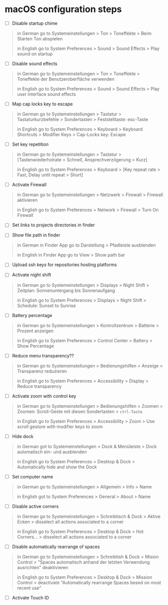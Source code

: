 # macOS configuration steps

- [ ] Disable startup chime
> in German go to Systemeinstellungen > Ton > Toneffekte > Beim Starten Ton abspielen
>
> in English go to System Preferences > Sound > Sound Effects > Play sound on startup

- [ ] Disable sound effects
> in German go to Systemeinstellungen > Ton > Toneffekte > Toneffekte der Benutzeroberfläche verwenden
>
> in English go to System Preferences > Sound > Sound Effects > Play user interface sound effects

- [ ] Map cap locks key to escape
> in German go to Systemeinstellungen > Tastatur > Tastaturkurzbefehle > Sondertasten > Feststelltaste: esc-Taste
>
> in English go to System Preferences > Keyboard > Keyboard Shortcuts > Modifier Keys > Cap-Locks key: Escape

- [ ] Set key repetition
> in German go to Systemeinstellungen > Tastatur > [Tastenwiederholrate > Schnell, Ansprechverzögerung > Kurz]
>
> in English go to System Preferences > Keyboard > [Key repeat rate > Fast, Delay until repeat > Short]

- [ ] Activate Firewall
> in German go to Systemeinstellungen > Netzwerk > Firewall > Firewall aktivieren
>
> in English go to System Preferences > Network > Firewall > Turn On Firewall

- [ ] Set links to projects directories in finder

- [ ] Show file path in finder
> in German in Finder App go to Darstellung > Pfadleiste ausblenden
>
> in English in Finder App go to View > Show path bar

- [ ] Upload ssh keys for repositories hosting platforms

- [ ] Activate night shift
> in German go to Systemeinstellungen > Displays > Night Shift > Zeitplan: Sonnenuntergang bis Sonnenaufgang
>
> in English go to System Preferences > Displays > Night Shift > Schedule: Sunset to Sunrise

- [ ] Battery percentage
> in German go to Systemeinstellungen > Kontrollzentrum > Batterie > Prozent anzeigen
>
> in English go to System Preferences > Control Center > Battery > Show Percentage

- [ ] Reduce menu transparency??
> in German go to Systemeinstellungen > Bedienungshilfen > Anzeige > Transparenz reduzieren
>
> in English go to System Preferences > Accessibility > Display > Reduce transparency

- [ ] Activate zoom with control key
> in German go to Systemeinstellungen > Bedienungshilfen > Zoomen > Zoomen: Scroll-Geste mit diesen Sondertasten > `ctrl-Taste`
>
> in English go to System Preferences > Accessibility > Zoom > Use scroll gesture with modifier keys to zoom

- [ ] Hide dock
> in German got to Systemeinstellungen > Dock & Menüleiste > Dock automatisch ein- und ausblenden
>
> in English go to System Preferences > Desktop & Dock > Automatically hide and show the Dock

- [ ] Set computer name
> in German go to Systemeinstellungen > Allgemein > Info > Name
>
> in English got to System Preferences > General > About > Name

- [ ] Disable active corners
> in German go to Systemeinstellungen > Schreibtisch & Dock > Aktive Ecken > disselect all actions associated to a corner
>
> in English go to System Preferences > Desktop & Dock > Hot Corners... > disselect all actions associated to a corner

- [ ] Disable automatically rearrange of spaces
> in German go to Systemeinstellungen > Schreibtish & Dock > Mision Control > "Spaces automatisch anhand der letzten Verwendung ausrichten" deaktivieren
>
> in English go to System Preferences > Desktop & Dock > Mission Control > deactivate "Automatically rearrange Spaces besed on most recent use"

- [ ] Activate Touch ID

